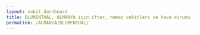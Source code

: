 ```yaml
---
layout: vakit_dashboard
title: BLUMENTHAL, ALMANYA için iftar, namaz vakitleri ve hava durumu - ilçe/eyalet seç
permalink: /ALMANYA/BLUMENTHAL/
---
```


<script type="text/javascript">
  var GLOBAL_COUNTRY = 'ALMANYA';
  var GLOBAL_CITY = 'BLUMENTHAL';
  var GLOBAL_STATE = '';
  var lat = 72;
  var lon = 21;
</script>
